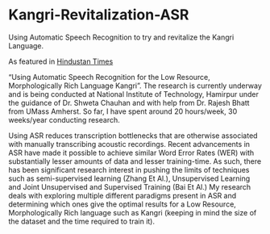 # Kangri-Revitalization-ASR
Using Automatic Speech Recognition to try and revitalize the Kangri Language.

As featured in [Hindustan Times](https://www.hindustantimes.com/cities/delhi-news/delhi-teenager-wins-prestigious-spirit-of-ramanujan-grant-for-ai-project-reviving-endangered-indian-language-awarded-4800-for-research-101680634618200.html)


“Using Automatic Speech Recognition for the Low Resource, Morphologically Rich Language Kangri”. The research is currently underway and is being conducted at National Institute of Technology, Hamirpur under the guidance of Dr. Shweta Chauhan and with help from Dr. Rajesh Bhatt from UMass Amherst. So far, I have spent around 20 hours/week, 30 weeks/year conducting research. 

Using ASR reduces transcription bottlenecks that are otherwise associated with manually transcribing acoustic recordings. Recent advancements in ASR have made it possible to achieve similar Word Error Rates (WER) with substantially lesser amounts of data and lesser training-time. As such, there has been significant research interest in pushing the limits of techniques such as semi-supervised learning (Zhang Et Al.), Unsupervised Learning and Joint Unsupervised and Supervised Training (Bai Et Al.) My research deals with exploring multiple different paradigms present in ASR and determining which ones give the optimal results for a Low Resource, Morphologically Rich language such as Kangri (keeping in mind the size of the dataset and the time required to train it). 


